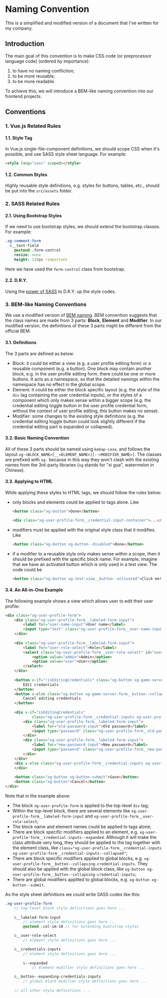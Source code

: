 # Naming Convention

This is a simplified and modified version of a document that I've written for my company.

## Introduction
The main goal of this convention is to make CSS code (or preprocessor language code) (ordered by importance):
1. to have no naming confliction;
2. to be more reusable;
3. to be more readable.

To achieve this, we will introduce a BEM-like naming convention into our frontend projects.

## Conventions

### 1. Vue.js Related Rules
#### 1.1. Style Tag
In Vue.js single-file-component definitions, we should scope CSS when it's possible, and use SASS style sheet language. For example:

```html
<style lang="sass" scoped></style>
```

#### 1.2. Common Styles
Highly reusable style definitions, e.g. styles for buttons, tables, etc., should be put into the `src/assets` folder.

### 2. SASS Related Rules
#### 2.1. Using Bootstrap Styles
If we need to use bootstrap styles, we should extend the bootstrap classes. For example:

```sass
.xg-comment-form
  &__text-field
    @extend .form-control
    resize: none
    height: 120px !important
```

Here we have used the `form-control` class from bootstrap.

#### 2.2. D.R.Y.
Using the [power of SASS](https://sass-lang.com/guide) to D.R.Y. up the style codes.

### 3. BEM-like Naming Conventions
We use a modified version of [BEM naming](http://getbem.com/naming/). BEM convention suggests that the class names are made from 3 parts: __Block__, __Element__ and __Modifier__. In our modified version, the definitions of these 3 parts might be different from the official BEM.

#### 3.1. Definitions
The 3 parts are defined as below:
* Block: it could be either a view (e.g. a user profile editing form) or a reusable component (e.g. a button). One block may contain another block, e.g. in the user profile editing form, there could be one or more buttons. It acts as a namespace, so that the detailed namings within the namespace has no effect in the global scope.
* Element: it could be either the block specific layout (e.g. the style of the `div` tag containing the user credential inputs), or the styles of a component which only makes sense within a bigger scope (e.g. the credential editing toggle button in the user profile credential form, without the context of user profile editing, this button makes no sense).
* Modifier: some changes to the existing style definitions (e.g. the credential editing toggle button could look slightly different if the credential editing part is expanded or collapsed).

#### 3.2. Basic Naming Convention
All of these 3 parts should be named using `kebap-case`, and follows the layout `xg-<BLOCK_NAME>[__<ELEMENT_NAME>][--<MODIFIER_NAME>]`. The classes are prefixed with `xg-` because in this way they won't clash with the existing names from the 3rd-party libraries (`xg` stands for "xi gua", watermelon in Chinese).

#### 3.3. Applying to HTML
While applying these styles to HTML tags, we should follow the rules below:
* only blocks and elements could be applied to tags alone. Like

    ```html
    <button class="xg-button">Done</button>
    ```
    ```html
    <div class="xg-user-profile-form__credential-input-container">...</div>
    ```
* modifiers must be applied with the original style class that it modifies. Like
    ```html
    <button class="xg-button xg-button--disabled">Done</button>
    ```
* if a modifier to a reusable style only makes sense within a scope, then it should be prefixed with the specific block name. For example, imagine that we have an activated button which is only used in a test view. The code could be
    ```html
    <button class="xg-button xg-test-view__button--activated">Click me!</button>
    ```

#### 3.4. An All-in-One Example
The following example shows a view which allows user to edit their user profile:
```html
<div class="xg-user-profile-form">
    <div class="xg-user-profile-form__labeled-form-input">
        <label for="user-name-input">User name</label>
        <input type="text" class="xg-user-profile-form__user-name-input" id="user-name-input" />
    </div>
  
    <div class="xg-user-profile-form__labeled-form-input">
        <label for="user-role-select">Role</label>
        <select class="xg-user-profile-form__user-role-select" id="user-roll-select">
            <option value="admin">Admin</option>
            <option value="user">User</option>
        </select> 
    </div>
    
    <button v-if="!isEditingCredentials" class="xg-button xg-game-server-form__button--expanding-credentials-inputs">
        Edit credentials
    </button>
    <button v-else class="xg-button xg-game-server-form__button--collapsing-credential-inputs">
        Cancel editing credentials
    </button>
    
    <div v-if="isEditingCredentials"
            class="xg-user-profile-form__credential-inputs xg-user-profile-form__credential-inputs--expanded">
        <div class="xg-user-profile-form__labeled-form-input">
            <label for="old-password-input">Old password</label>
            <input type="password" class="xg-user-profile-form__old-password-input" id="old-password-input" />
        </div>
        <div class="xg-user-profile-form__labeled-form-input">
            <label for="new-password-input">New password</label>
            <input type="password" class="xg-user-profile-form__new-password-input" id="new-password-input" />
        </div>
    </div>
    <div v-else class="xg-user-profile-form__credential-inputs xg-user-profile-form__credential-inputs--collapsed">
    </div>
    
    <button class="xg-button xg-button-submit">Save</button>
    <button class="xg-button">Cancel</button>
</div>
```

Note that in the example above:
* The block `xg-user-profile-form` is applied to the top-level `div` tag;
* Within the top-level block, there are several elements like `xg-user-profile-form__labeled-form-input` and `xg-user-profile-form__user-role-select`;
* The block name and element names could be applied to tags alone;
* There are block specific modifiers applied to an element, e.g. `xg-user-profile-form__credential-inputs--expanded`. Although it will make the class attribute very long, they should be applied to the tag together with the element class, like `class="xg-user-profile-form__credential-inputs xg-user-profile-form__credential-inputs--collapsed"`;
* There are block specific modifiers applied to global blocks, e.g. `xg-user-profile-form__button--collapsing-credential-inputs`. They should also be applied with the global block class, like `xg-button xg-user-profile-form__button--collapsing-credential-inputs`;
* There are global modifiers applited to global blocks, e.g. `xg-button xg-button--submit`.

As the style sheet definitions we could write SASS codes like this:

```sass
.xg-user-profile-form
    // top-level block style definitions goes here ...
    
    &__labeled-form-input
        // element style definitions goes here ...
        @extend .col-sm-10 // for extending bootstrap styles

    &__user-role-select
        // element style definitions goes here ...

    &__credentials-inputs
        // element style definitions goes here ...
        
        &--expanded
            // element modifier style definitions goes here ...

    &__button--expanding-credentials-inputs
        // global block modifier style definitions goes here ...
    
    // all other style definitions ...
```
